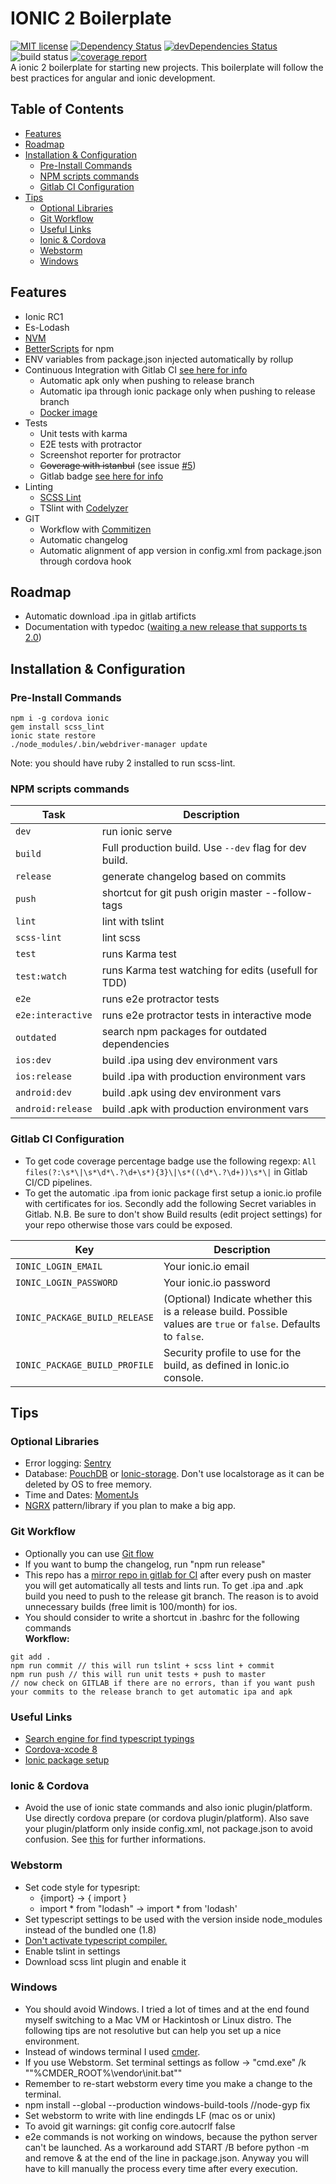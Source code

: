 # IONIC 2 Boilerplate
 [![MIT license](http://img.shields.io/badge/license-MIT-brightgreen.svg)](http://opensource.org/licenses/MIT) [![Dependency Status](https://david-dm.org/marcoturi/ionic2-boilerplate.svg)](https://david-dm.org/marcoturi/ionic2-boilerplate) [![devDependencies Status](https://david-dm.org/marcoturi/ionic2-boilerplate/dev-status.svg)](https://david-dm.org/marcoturi/ionic2-boilerplate?type=dev) ![build status](https://gitlab.com/marco_turi/ionic2-boilerplate/badges/master/build.svg) [![coverage report](https://gitlab.com/marco_turi/ionic2-boilerplate/badges/master/coverage.svg)](https://gitlab.com/marco_turi/ionic2-boilerplate/commits/master)
<br>A ionic 2 boilerplate for starting new projects. This boilerplate will follow the best practices for angular and ionic development.

## Table of Contents
- [Features](#features)
- [Roadmap](#roadmap)
- [Installation & Configuration](#installation)
    - [Pre-Install Commands](#pre-install)
    - [NPM scripts commands](#npm-scripts)
    - [Gitlab CI Configuration](#gitlab-ci)
- [Tips](#tips)
    - [Optional Libraries](#optional-libraries)
    - [Git Workflow](#git-workflow)
    - [Useful Links](#links)
    - [Ionic & Cordova](#ionic-cordova)
    - [Webstorm](#webstorm)
    - [Windows](#windows)

## <a name="features"></a>Features
- Ionic RC1
- Es-Lodash
- [NVM](https://github.com/creationix/nvm)
- [BetterScripts](https://github.com/benoror/better-npm-run) for npm 
- ENV variables from package.json injected automatically by rollup
- Continuous Integration with Gitlab CI [see here for info](#gitlab-ci)
    - Automatic apk only when pushing to release branch
    - Automatic ipa through ionic package only when pushing to release branch
    - [Docker image](https://github.com/marcoturi/ionic-docker)
- Tests
    - Unit tests with karma
    - E2E tests with protractor 
    - Screenshot reporter for protractor
    - ~~Coverage with istanbul~~ (see issue [#5](https://github.com/marcoturi/ionic2-boilerplate/issues/5))
    - Gitlab badge [see here for info](#gitlab-ci)
- Linting
    - [SCSS Lint](https://github.com/HugoGiraudel/sass-boilerplate)
    - TSlint with [Codelyzer](https://github.com/mgechev/codelyzer)
- GIT 
    - Workflow with [Commitizen](https://github.com/commitizen/cz-cli) 
    - Automatic changelog
    - Automatic alignment of app version in config.xml from package.json through cordova hook

## <a name="roadmap"></a>Roadmap
- Automatic download .ipa in gitlab artificts
- Documentation with typedoc ([waiting a new release that supports ts 2.0](https://github.com/TypeStrong/typedoc/issues/234))

## <a name="installation"></a>Installation & Configuration
### <a name="pre-install"></a>Pre-Install Commands
```
npm i -g cordova ionic
gem install scss_lint
ionic state restore
./node_modules/.bin/webdriver-manager update
```
Note: you should have ruby 2 installed to run scss-lint.

### <a name="npm-scripts"></a>NPM scripts commands
| Task              | Description                                            |
|-------------------|--------------------------------------------------------|
| `dev`             | run ionic serve                                        |
| `build`           | Full production build. Use `--dev` flag for dev build. |
| `release`         | generate changelog based on commits                    |
| `push`            | shortcut for git push origin master --follow-tags      |
| `lint`            | lint with tslint                                       |
| `scss-lint`       | lint scss                                              |
| `test`            | runs Karma test                                        |
| `test:watch`      | runs Karma test watching for edits (usefull for TDD)   |
| `e2e`             | runs e2e protractor tests                              |
| `e2e:interactive` | runs e2e protractor tests in interactive mode          |
| `outdated`        | search npm packages for outdated dependencies          |
| `ios:dev`         | build .ipa using dev environment vars                  |
| `ios:release`     | build .ipa with production environment vars            |
| `android:dev`     | build .apk using dev environment vars                  |
| `android:release` | build .apk with production environment vars            |

### <a name="gitlab-ci"></a>Gitlab CI Configuration
- To get code coverage percentage badge use the following regexp: `All files(?:\s*\|\s*\d*\.?\d+\s*){3}\|\s*((\d*\.?\d+))\s*\|` in Gitlab CI/CD pipelines.
- To get the automatic .ipa from ionic package first setup a ionic.io profile with certificates for ios. Secondly add the following Secret variables in Gitlab. N.B. Be sure to don't show Build results (edit project settings) for your repo otherwise those vars could be exposed.

| Key                            | Description                                                                                                      |
|--------------------------------|------------------------------------------------------------------------------------------------------------------|
| `IONIC_LOGIN_EMAIL`            | Your ionic.io email                                                                                              |
| `IONIC_LOGIN_PASSWORD`         | Your ionic.io password                                                                                           |
| `IONIC_PACKAGE_BUILD_RELEASE`  | (Optional) Indicate whether this is a release build. Possible values are `true` or `false`. Defaults to `false`. |
| `IONIC_PACKAGE_BUILD_PROFILE`  | Security profile to use for the build, as defined in Ionic.io console.                                           |

## <a name="tips"></a>Tips
### <a name="optional-libraries"></a>Optional Libraries
- Error logging: [Sentry](https://docs.sentry.io/clients/javascript/integrations/angular2/)
- Database: [PouchDB](https://pouchdb.com/) or [Ionic-storage](https://github.com/driftyco/ionic-storage). Don't use localstorage as it can be deleted by OS to free memory.
- Time and Dates: [MomentJs](http://momentjs.com/)
- [NGRX](https://github.com/ngrx/store) pattern/library if you plan to make a big app.

### <a name="git-workflow"></a>Git Workflow
- Optionally you can use [Git flow](http://danielkummer.github.io/git-flow-cheatsheet/)
- If you want to bump the changelog, run "npm run release"
- This repo has a [mirror repo in gitlab for CI](https://gitlab.com/marco_turi/ionic2-boilerplate) after every push on master you will get automatically all tests and lints run. To get .ipa and .apk build you need to push to the release git branch. The reason is to avoid unnecessary builds (free limit is 100/month) for ios.  
- You should consider to write a shortcut in .bashrc for the following commands<br>
**Workflow:**<br>
```
git add .
npm run commit // this will run tslint + scss lint + commit
npm run push // this will run unit tests + push to master
// now check on GITLAB if there are no errors, than if you want push your commits to the release branch to get automatic ipa and apk
```

### <a name="links"></a>Useful Links
- [Search engine for find typescript typings](http://microsoft.github.io/TypeSearch/)
- [Cordova-xcode 8](https://dpogue.ca/articles/cordova-xcode8.html)
- [Ionic package setup](https://docs.ionic.io/services/package/)

### <a name="ionic-cordova"></a>Ionic & Cordova
- Avoid the use of ionic state commands and also ionic plugin/platform. Use directly cordova prepare (or cordova plugin/platform). Also save your plugin/platform only inside config.xml, not package.json to avoid confusion. See [this](https://github.com/driftyco/ionic-cli/issues/1324) for further informations. 

### <a name="webstorm"></a>Webstorm
- Set code style for typesript:
    - {import} -> { import }
    - import * from "lodash" -> import * from 'lodash'
- Set typescript settings to be used with the version inside node_modules instead of the bundled one (1.8)
- [Don't activate typescript compiler.](https://github.com/driftyco/ionic/issues/8303)
- Enable tslint in settings
- Download scss lint plugin and enable it

### <a name="windows"></a>Windows
- You should avoid Windows. I tried a lot of times and at the end found myself switching to a Mac VM or Hackintosh or Linux distro. The following tips are not resolutive but can help you set up a nice environment.
- Instead of windows terminal I used [cmder](https://github.com/cmderdev/cmder).
- If you use Webstorm. Set terminal settings as follow -> "cmd.exe" /k ""%CMDER_ROOT%\vendor\init.bat""
- Remember to re-start webstorm every time you make a change to the terminal.
- npm install --global --production windows-build-tools //node-gyp fix
- Set webstorm to write with line endingds LF (mac os or unix)
- To avoid git warnings: git config core.autocrlf false
- e2e commands is not working on windows, because the python server can't be launched. As a workaround add START /B before python -m and remove & at the end of the line in package.json. Anyway you will have to kill manually the process every time after every execution.
